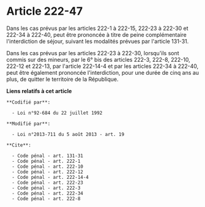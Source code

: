 # Article 222-47

Dans les cas prévus par les articles 222-1 à 222-15, 222-23 à 222-30 et 222-34 à 222-40, peut être prononcée à titre de peine
complémentaire l'interdiction de séjour, suivant les modalités prévues par l'article 131-31. 

Dans les cas prévus par les articles 222-23 à 222-30, lorsqu'ils sont commis sur des mineurs, par le 6° bis des articles
222-3,
222-8,
222-10, 222-12 et 222-13, par l'article 222-14-4 et par les articles 222-34 à 222-40, peut être également prononcée
l'interdiction, pour une durée de cinq ans au plus, de quitter le territoire de la République.

**Liens relatifs à cet article**

	**Codifié par**:

	  - Loi n°92-684 du 22 juillet 1992

	**Modifié par**:

	  - Loi n°2013-711 du 5 août 2013 - art. 19

	**Cite**:

	  - Code pénal - art. 131-31
	  - Code pénal - art. 222-1
	  - Code pénal - art. 222-10
	  - Code pénal - art. 222-12
	  - Code pénal - art. 222-14-4
	  - Code pénal - art. 222-23
	  - Code pénal - art. 222-3
	  - Code pénal - art. 222-34
	  - Code pénal - art. 222-8

